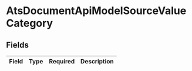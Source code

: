 # AtsDocumentApiModelSourceValueCategory


## Fields

| Field       | Type        | Required    | Description |
| ----------- | ----------- | ----------- | ----------- |